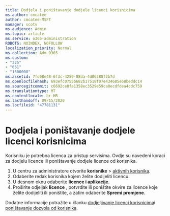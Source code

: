 ```yaml
---
title: Dodjela i poništavanje dodjele licenci korisnicima
ms.author: cmcatee
author: cmcatee-MSFT
manager: scotv
ms.audience: Admin
ms.topic: article
ms.service: o365-administration
ROBOTS: NOINDEX, NOFOLLOW
localization_priority: Normal
ms.collection: Adm_O365
ms.custom:
- "325"
- "651"
- "1500008"
ms.assetid: 7fd08e48-6f3c-4259-88da-4d06288f2b7d
ms.openlocfilehash: 693efc0755b682b17518f07e434685e68beddc14
ms.sourcegitcommit: c6692ce0fa1358ec3529e59ca0ecdfdea4cdc759
ms.translationtype: MT
ms.contentlocale: hr-HR
ms.lasthandoff: 09/15/2020
ms.locfileid: "47781131"
---
```

# <a name="assign-or-unassign-licenses-to-users"></a>Dodjela i poništavanje dodjele licenci korisnicima

Korisniku je potrebna licenca za pristup servisima. Ovdje su navedeni koraci za dodjelu licence ili poništavanje dodjele licence od korisnika.
  
1. U centru za administratore otvorite **korisnike** \> [aktivnih korisnika](https://go.microsoft.com/fwlink/p/?linkid=834822).
2. Odaberite redak korisnika kojem želite dodijeliti licencu.
3. U desnom oknu odaberite **licence i aplikacije**.
4. Proširite odjeljak **licence** , potvrdite ili poništite okvire za licence koje želite dodijeliti ili poništite, a zatim odaberite **Spremi promjene**.

Dodatne informacije potražite u članku [dodjeljivanje licenci korisnicima](https://docs.microsoft.com/microsoft-365/admin/manage/assign-licenses-to-users)i [poništavanje dozvola od korisnika](https://docs.microsoft.com/microsoft-365/admin/manage/remove-licenses-from-users).
